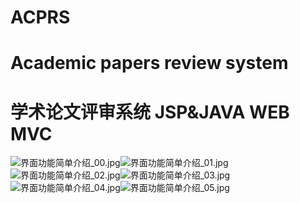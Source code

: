 # ACPRS
# Academic papers review system
# 学术论文评审系统 JSP&JAVA WEB MVC

![界面功能简单介绍_00.jpg](https://cdn.nlark.com/yuque/0/2020/jpeg/631670/1606035693573-df806c1a-f7a1-4019-8afc-2e43efe96c18.jpeg#align=left&display=inline&height=6336&margin=%5Bobject%20Object%5D&name=%E7%95%8C%E9%9D%A2%E5%8A%9F%E8%83%BD%E7%AE%80%E5%8D%95%E4%BB%8B%E7%BB%8D_00.jpg&originHeight=6336&originWidth=4896&size=826431&status=done&style=none&width=4896)![界面功能简单介绍_01.jpg](https://cdn.nlark.com/yuque/0/2020/jpeg/631670/1606035695171-97383700-4449-47ec-8af4-14208f6208b7.jpeg#align=left&display=inline&height=6336&margin=%5Bobject%20Object%5D&name=%E7%95%8C%E9%9D%A2%E5%8A%9F%E8%83%BD%E7%AE%80%E5%8D%95%E4%BB%8B%E7%BB%8D_01.jpg&originHeight=6336&originWidth=4896&size=1004047&status=done&style=none&width=4896)![界面功能简单介绍_02.jpg](https://cdn.nlark.com/yuque/0/2020/jpeg/631670/1606035696643-65c1142e-29ae-4da1-af89-39eeabf95ca6.jpeg#align=left&display=inline&height=6336&margin=%5Bobject%20Object%5D&name=%E7%95%8C%E9%9D%A2%E5%8A%9F%E8%83%BD%E7%AE%80%E5%8D%95%E4%BB%8B%E7%BB%8D_02.jpg&originHeight=6336&originWidth=4896&size=766486&status=done&style=none&width=4896)![界面功能简单介绍_03.jpg](https://cdn.nlark.com/yuque/0/2020/jpeg/631670/1606035698294-4b7a1cf4-f34b-4c8b-974c-c51eabe77292.jpeg#align=left&display=inline&height=6336&margin=%5Bobject%20Object%5D&name=%E7%95%8C%E9%9D%A2%E5%8A%9F%E8%83%BD%E7%AE%80%E5%8D%95%E4%BB%8B%E7%BB%8D_03.jpg&originHeight=6336&originWidth=4896&size=763672&status=done&style=none&width=4896)![界面功能简单介绍_04.jpg](https://cdn.nlark.com/yuque/0/2020/jpeg/631670/1606035699729-5ed83046-56b5-47ac-852b-bc8741868194.jpeg#align=left&display=inline&height=6336&margin=%5Bobject%20Object%5D&name=%E7%95%8C%E9%9D%A2%E5%8A%9F%E8%83%BD%E7%AE%80%E5%8D%95%E4%BB%8B%E7%BB%8D_04.jpg&originHeight=6336&originWidth=4896&size=819419&status=done&style=none&width=4896)![界面功能简单介绍_05.jpg](https://cdn.nlark.com/yuque/0/2020/jpeg/631670/1606035702447-39ccbe79-280e-4b51-baa4-b3a99b70e4e4.jpeg#align=left&display=inline&height=6336&margin=%5Bobject%20Object%5D&name=%E7%95%8C%E9%9D%A2%E5%8A%9F%E8%83%BD%E7%AE%80%E5%8D%95%E4%BB%8B%E7%BB%8D_05.jpg&originHeight=6336&originWidth=4896&size=873452&status=done&style=none&width=4896)
